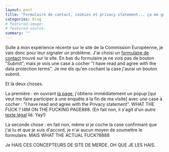 ```yaml
---
layout: post
title: "Formulaire de contact, cookies et privacy statement... ça me gonfle."
categories: blog
# featured-image: 
# featured-source: 
summary: ""
---
```

Suite à mon expérience récente sur le site de la Commission Européenne, je vais donc pour leur signaler un problème. 
J'ai choisi un [formulaire de contact](https://ec.europa.eu/taxation_customs/contacts_en) trouvé sur le site.
En bas du formulaire je ne vois pas de bouton "Submit", mais je vois une case à cocher "I have read and agree with the data protection terms". Je me dis qu'en cochant la case j'aurai un bouton submit.

Et là deux choses.

La première : en ouvrant [la page](https://europa.eu/european-union/contact/data-protection_en), j'obtiens immédiatement un popup [qui veut me faire participer à une enquête à la fin de ma visite]
 avec une case à cocher : "I have read and agree with the Privacy statement". WHAT THE FUCK ? I4M ON THE FUCKING PAGE888. (En fait non, il s'agit d'un *autre* [texte légal](https://ec.europa.eu/eusurvey/home/privacystatement?language=en) lié. Yay!)

La seconde chose : en fait non, même si je coche la case confirmant que j'ai lu et que je suis d'accord, je n'ai aucun moyen de soumettre le formulaire. MAIS WHAT THE ACTUAL FUCK?8888

Je HAIS CES CONCEPTEURS DE SITE DE MERDE. OH QUE JE LES HAIS.
